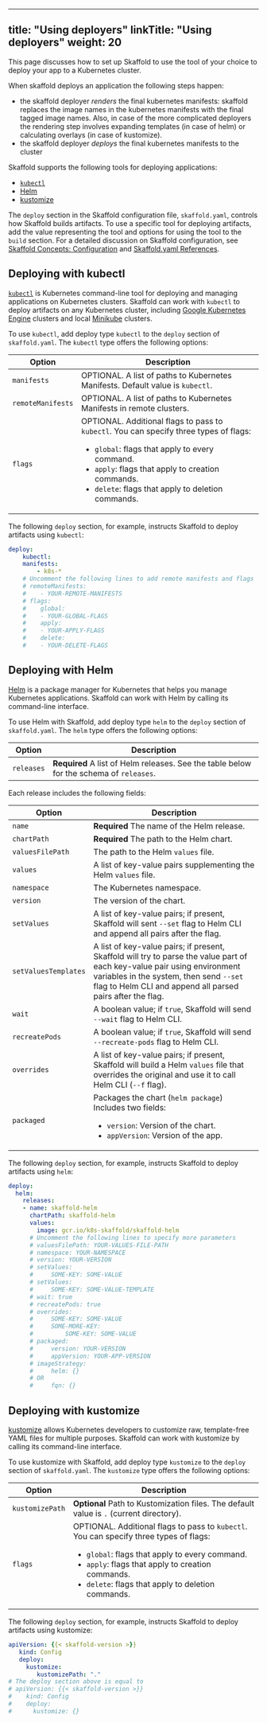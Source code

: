 
---
title: "Using deployers"
linkTitle: "Using deployers"
weight: 20
---

This page discusses how to set up Skaffold to use the tool of your choice
to deploy your app to a Kubernetes cluster.

When skaffold deploys an application the following steps happen: 

* the skaffold deployer _renders_ the final kubernetes manifests: skaffold replaces the image names in the kubernetes manifests with the final tagged image names. 
Also, in case of the more complicated deployers the rendering step involves expanding templates (in case of helm) or calculating overlays (in case of kustomize). 
* the skaffold deployer _deploys_ the final kubernetes manifests to the cluster

Skaffold supports the following tools for deploying applications:

* [`kubectl`](#deploying-with-kubectl) 
* [Helm](#deploying-with-helm) 
* [kustomize](#deploying-with-kustomize)

The `deploy` section in the Skaffold configuration file, `skaffold.yaml`,
controls how Skaffold builds artifacts. To use a specific tool for deploying
artifacts, add the value representing the tool and options for using the tool
to the `build` section. For a detailed discussion on Skaffold configuration,
see [Skaffold Concepts: Configuration](/docs/concepts/#configuration) and
[Skaffold.yaml References](/docs/references/config).

## Deploying with kubectl

[`kubectl`](https://kubernetes.io/docs/tasks/tools/install-kubectl/) is 
Kubernetes command-line tool for deploying and managing
applications on Kubernetes clusters. Skaffold can work with `kubectl` to
deploy artifacts on any Kubernetes cluster, including
[Google Kubernetes Engine](https://cloud.google.com/kubernetes-engine)
clusters and local [Minikube](https://github.com/kubernetes/minikube) clusters.

To use `kubectl`, add deploy type `kubectl` to the `deploy` section of
`skaffold.yaml`. The `kubectl` type offers the following options:

|Option|Description|
|----|----|
|`manifests`| OPTIONAL. A list of paths to Kubernetes Manifests. Default value is `kubectl`.|
|`remoteManifests`|OPTIONAL. A list of paths to Kubernetes Manifests in remote clusters.|
|`flags`| OPTIONAL. Additional flags to pass to `kubectl`. You can specify three types of flags: <ul> <li>`global`: flags that apply to every command.</li> <li>`apply`: flags that apply to creation commands.</li> <li>`delete`: flags that apply to deletion commands.</li><ul>|

The following `deploy` section, for example, instructs Skaffold to deploy
artifacts using `kubectl`:

```yaml
deploy:
    kubectl:
    manifests:
        - k8s-*
    # Uncomment the following lines to add remote manifests and flags
    # remoteManifests:
    #    - YOUR-REMOTE-MANIFESTS
    # flags:
    #    global:
    #    - YOUR-GLOBAL-FLAGS
    #    apply:
    #    - YOUR-APPLY-FLAGS
    #    delete:
    #    - YOUR-DELETE-FLAGS
```

## Deploying with Helm

[Helm](https://helm.sh/) is a package manager for Kubernetes that helps you
manage Kubernetes applications. Skaffold can work with Helm by calling its
command-line interface.

To use Helm with Skaffold, add deploy type `helm` to the `deploy` section
of `skaffold.yaml`. The `helm` type offers the following options:

|Option|Description|
|----|----|
|`releases`|<b>Required</b> A list of Helm releases. See the table below for the schema of `releases`.|

Each release includes the following fields:

|Option|Description|
|----|----|
|`name`| <b>Required</b> The name of the Helm release.|
|`chartPath`|<b>Required</b> The path to the Helm chart.|
|`valuesFilePath`| The path to the Helm `values` file.|
|`values`| A list of key-value pairs supplementing the Helm `values` file.|
|`namespace`| The Kubernetes namespace.|
|`version`| The version of the chart.|
|`setValues`| A list of key-value pairs; if present, Skaffold will sent `--set` flag to Helm CLI and append all pairs after the flag.|
|`setValuesTemplates`| A list of key-value pairs; if present, Skaffold will try to parse the value part of each key-value pair using environment variables in the system, then send `--set` flag to Helm CLI and append all parsed pairs after the flag.|
|`wait`| A boolean value; if `true`, Skaffold will send `--wait` flag to Helm CLI.|
|`recreatePods`| A boolean value; if `true`, Skaffold will send `--recreate-pods` flag to Helm CLI.|
|`overrides`| A list of key-value pairs; if present, Skaffold will build a Helm `values` file that overrides the original and use it to call Helm CLI (`--f` flag).|
|`packaged`|Packages the chart (`helm package`) Includes two fields: <ul> <li>`version`: Version of the chart.</li> <li>`appVersion`: Version of the app.</li> </ul>| |`imageStrategy`|Add image configurations to the Helm `values` file. Includes one of the two following fields: <ul> <li> `fqn`: The image configuration uses the syntax `IMAGE-NAME=IMAGE-REPOSITORY:IMAGE-TAG`. </li> <li>`helm`: The image configuration uses the syntax `IMAGE-NAME.repository=IMAGE-REPOSITORY, IMAGE-NAME.tag=IMAGE-TAG`.</li> </ul> |

The following `deploy` section, for example, instructs Skaffold to deploy
artifacts using `helm`:

```yaml
deploy:
  helm:
    releases:
    - name: skaffold-helm
      chartPath: skaffold-helm
      values:
        image: gcr.io/k8s-skaffold/skaffold-helm
      # Uncomment the following lines to specify more parameters
      # valuesFilePath: YOUR-VALUES-FILE-PATH
      # namespace: YOUR-NAMESPACE
      # version: YOUR-VERSION
      # setValues:
      #     SOME-KEY: SOME-VALUE
      # setValues:
      #     SOME-KEY: SOME-VALUE-TEMPLATE
      # wait: true
      # recreatePods: true
      # overrides:
      #     SOME-KEY: SOME-VALUE
      #     SOME-MORE-KEY:
      #         SOME-KEY: SOME-VALUE
      # packaged:
      #     version: YOUR-VERSION
      #     appVersion: YOUR-APP-VERSION
      # imageStrategy:
      #     helm: {}
      # OR
      #     fqn: {}
```

## Deploying with kustomize

[kustomize](https://github.com/kubernetes-sigs/kustomize) allows Kubernetes
developers to customize raw, template-free YAML files for multiple purposes.
Skaffold can work with kustomize by calling its command-line interface.

To use kustomize with Skaffold, add deploy type `kustomize` to the `deploy`
section of `skaffold.yaml`. The `kustomize` type offers the following options:

|Option|Description|
|----|----|
|`kustomizePath`| <b>Optional</b> Path to Kustomization files. The default value is `.` (current directory).|
|`flags`| OPTIONAL. Additional flags to pass to `kubectl`. You can specify three types of flags: <ul> <li>`global`: flags that apply to every command.</li> <li>`apply`: flags that apply to creation commands.</li> <li>`delete`: flags that apply to deletion commands.</li> <ul> |

The following `deploy` section, for example, instructs Skaffold to deploy
artifacts using kustomize:

```yaml
apiVersion: {{< skaffold-version >}}
   kind: Config
   deploy:
     kustomize:
        kustomizePath: "."
# The deploy section above is equal to
# apiVersion: {{< skaffold-version >}}
#    kind: Config
#    deploy:
#      kustomize: {}
```
